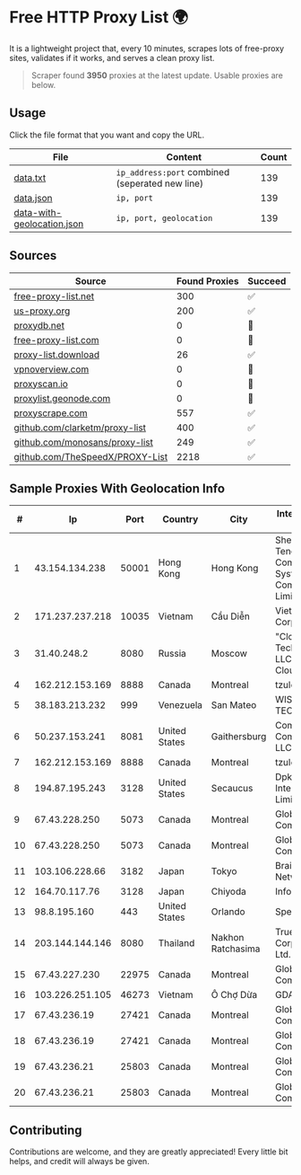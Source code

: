 
# Free HTTP Proxy List 🌍

It is a lightweight project that, every 10 minutes, scrapes lots of free-proxy sites, validates if it works, and serves a clean proxy list.


> Scraper found **3950** proxies at the latest update. Usable proxies are below.

## Usage

Click the file format that you want and copy the URL.


|File|Content|Count|
|----|-------|-----|
|[data.txt](https://raw.githubusercontent.com/themiralay/Proxy-List-World/master/data.txt)|`ip_address:port` combined (seperated new line)|139|
|[data.json](https://raw.githubusercontent.com/themiralay/Proxy-List-World/master/data.json)|`ip, port`|139|
|[data-with-geolocation.json](https://raw.githubusercontent.com/themiralay/Proxy-List-World/master/data-with-geolocation.json)|`ip, port, geolocation`|139|

## Sources

|Source|Found Proxies|Succeed|
|------|-------------|-------|
|[free-proxy-list.net](https://free-proxy-list.net)|300|✅|
|[us-proxy.org](https://www.us-proxy.org)|200|✅|
|[proxydb.net](http://proxydb.net)|0|🚫|
|[free-proxy-list.com](https://free-proxy-list.com/?page=&port=&type%5B%5D=http&type%5B%5D=https&up_time=0&search=Search)|0|🚫|
|[proxy-list.download](https://www.proxy-list.download/HTTP)|26|✅|
|[vpnoverview.com](https://vpnoverview.com/privacy/anonymous-browsing/free-proxy-servers)|0|🚫|
|[proxyscan.io](https://www.proxyscan.io)|0|🚫|
|[proxylist.geonode.com](https://proxylist.geonode.com/api/proxy-list?limit=300&page=1&sort_by=lastChecked&sort_type=desc&protocols=http,https)|0|🚫|
|[proxyscrape.com](https://api.proxyscrape.com/v2/?request=displayproxies&protocol=http&timeout=10000&country=all&ssl=all&anonymity=all)|557|✅|
|[github.com/clarketm/proxy-list](https://raw.githubusercontent.com/clarketm/proxy-list/master/proxy-list-raw.txt)|400|✅|
|[github.com/monosans/proxy-list](https://raw.githubusercontent.com/monosans/proxy-list/main/proxies/http.txt)|249|✅|
|[github.com/TheSpeedX/PROXY-List](https://raw.githubusercontent.com/TheSpeedX/PROXY-List/master/http.txt)|2218|✅|


## Sample Proxies With Geolocation Info

|#|Ip|Port|Country|City|Internet Service Provider|
|-|--|----|-------|----|-------------------------|
|1|43.154.134.238|50001|Hong Kong|Hong Kong|Shenzhen Tencent Computer Systems Company Limited|
|2|171.237.237.218|10035|Vietnam|Cầu Diễn|Viettel Corporation|
|3|31.40.248.2|8080|Russia|Moscow|"Cloud Technologies" LLC trading as Cloud.ru|
|4|162.212.153.169|8888|Canada|Montreal|tzulo, inc.|
|5|38.183.213.232|999|Venezuela|San Mateo|WISP TECNOGER, C.A.|
|6|50.237.153.241|8081|United States|Gaithersburg|Comcast Cable Communications, LLC|
|7|162.212.153.169|8888|Canada|Montreal|tzulo, inc.|
|8|194.87.195.243|3128|United States|Secaucus|DpkgSoft International Limited|
|9|67.43.228.250|5073|Canada|Montreal|GloboTech Communications|
|10|67.43.228.250|5073|Canada|Montreal|GloboTech Communications|
|11|103.106.228.66|3182|Japan|Tokyo|BrainStorm Network, Inc|
|12|164.70.117.76|3128|Japan|Chiyoda|InfoSphere|
|13|98.8.195.160|443|United States|Orlando|Spectrum|
|14|203.144.144.146|8080|Thailand|Nakhon Ratchasima|True Internet Corporation CO. Ltd.|
|15|67.43.227.230|22975|Canada|Montreal|GloboTech Communications|
|16|103.226.251.105|46273|Vietnam|Ô Chợ Dừa|GDATA|
|17|67.43.236.19|27421|Canada|Montreal|GloboTech Communications|
|18|67.43.236.19|27421|Canada|Montreal|GloboTech Communications|
|19|67.43.236.21|25803|Canada|Montreal|GloboTech Communications|
|20|67.43.236.21|25803|Canada|Montreal|GloboTech Communications|



## Contributing

Contributions are welcome, and they are greatly appreciated! Every
little bit helps, and credit will always be given.

